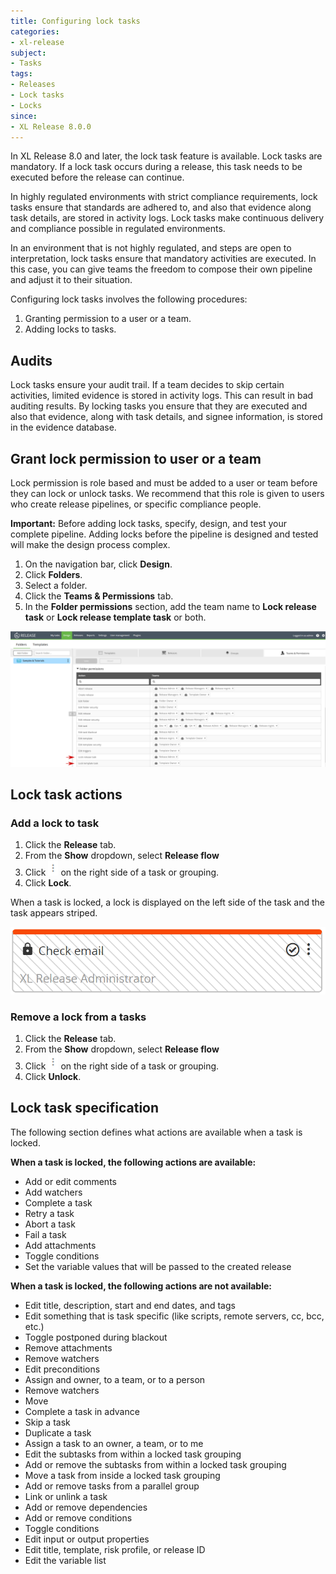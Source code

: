 ```yaml
---
title: Configuring lock tasks
categories:
- xl-release
subject:
- Tasks
tags:
- Releases
- Lock tasks
- Locks
since:
- XL Release 8.0.0
---
```


In XL Release 8.0 and later, the lock task feature is available. Lock tasks are mandatory. If a lock task occurs during a release, this task needs to be executed before the release can continue.

In highly regulated environments with strict compliance requirements, lock tasks ensure that standards are adhered to, and also that evidence along task details, are stored in activity logs. Lock tasks make continuous delivery and compliance possible in regulated environments.

In an environment that is not highly regulated, and steps are open to interpretation, lock tasks ensure that mandatory activities are executed. In this case, you can give teams the freedom to compose their own pipeline and adjust it to their situation.

Configuring lock tasks involves the following procedures:
1. Granting permission to a user or a team.
1. Adding locks to tasks.

## Audits
Lock tasks ensure your audit trail. If a team decides to skip certain activities, limited evidence is stored in activity logs. This can result in bad auditing results.
By locking tasks you ensure that they are executed and also that evidence, along with task details, and signee information, is stored in the evidence database.

## Grant lock permission to user or a team
Lock permission is role based and must be added to a user or team before they can lock or unlock tasks. We recommend that this role is given to users who create release pipelines, or specific compliance people.

**Important:** Before adding lock tasks, specify, design, and test your complete pipeline. Adding locks before the pipeline is designed and tested will make the design process complex.

  1. On the navigation bar, click **Design**.
  2. Click **Folders**.
  3. Select a folder.
  4. Click the **Teams & Permissions** tab.
  5. In the **Folder permissions** section, add the team name to **Lock release task** or **Lock release template task** or both.

  ![Lock permissions](../images/lock-permissions.png)

## Lock task actions

### Add a lock to task

1. Click the **Release** tab.
2. From the **Show** dropdown, select **Release flow**
3. Click ![menu button](../images/menuBtn.png) on the right side of a task or grouping.
2. Click **Lock**.

When a task is locked, a lock is displayed on the left side of the task and the task appears striped.       

![Locked task example](../images/locked-task.png)


### Remove a lock from a tasks
1. Click the **Release** tab.
2. From the **Show** dropdown, select **Release flow**
3. Click ![menu button](../images/menuBtn.png) on the right side of a task or grouping.
2. Click **Unlock**.

## Lock task specification
The following section defines what actions are available when a task is locked.

**When a task is locked, the following actions are available:**
- Add or edit comments
- Add watchers  
- Complete a task  
- Retry a task
- Abort a task
- Fail a task
- Add attachments
- Toggle conditions
- Set the variable values that will be passed to the created release

**When a task is locked, the following actions are not available:**
- Edit title, description, start and end dates, and tags    
- Edit something that is task specific (like scripts, remote servers, cc, bcc, etc.)    
- Toggle postponed during blackout
- Remove attachments   
- Remove watchers
- Edit preconditions  
- Assign and owner, to a team, or to a person
- Remove watchers  
- Move  
- Complete a task in advance
- Skip a task
- Duplicate a task
- Assign a task to an owner, a team, or to me
- Edit the subtasks from within a locked task grouping
- Add or remove the subtasks from within a locked task grouping
- Move a task from inside a locked task grouping
- Add or remove tasks from a parallel group
- Link or unlink a task
- Add or remove dependencies
- Add or remove conditions
- Toggle conditions
- Edit input or output properties
- Edit title, template, risk profile, or release ID
- Edit the variable list
